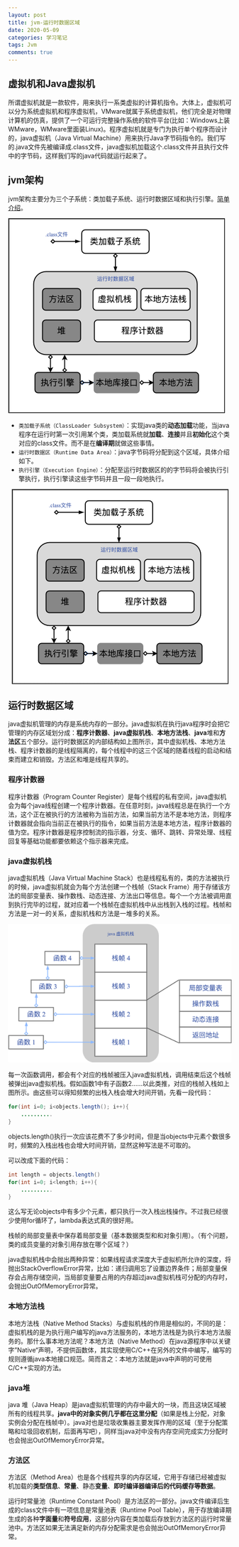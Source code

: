 ```yaml
---
layout: post
title: jvm-运行时数据区域
date: 2020-05-09
categories: 学习笔记
tags: Jvm
comments: true 
---
```


## 虚拟机和Java虚拟机

所谓虚拟机就是一款软件，用来执行一系类虚拟的计算机指令。大体上，虚拟机可以分为系统虚拟机和程序虚拟机，VMware就属于系统虚拟机，他们完全是对物理计算机的仿真，提供了一个可运行完整操作系统的软件平台(比如：Windows上装WMware，WMware里面装Linux)。程序虚拟机就是专门为执行单个程序而设计的，java虚拟机（Java Virtual Machine）用来执行Java字节码指令的。我们写的.java文件先被编译成.class文件，java虚拟机加载这个.class文件并且执行文件中的字节码，这样我们写的java代码就运行起来了。

## jvm架构

jvm架构主要分为三个子系统：类加载子系统、运行时数据区域和执行引擎。[简单介绍](https://dzone.com/articles/jvm-architecture-explained)。

![](../images/jvm-architecture.png)

- `类加载子系统（ClassLoader Subsystem）`：实现java类的**动态加载**功能，当java程序在运行时第一次引用某个类，类加载系统就**加载**、**连接**并且**初始化**这个类对应的class文件。而不是在**编译期**就做这些事情。
- `运行时数据区（Runtime Data Area）`：java字节码将分配到这个区域，具体介绍如下。
- `执行引擎（Execution Engine）`：分配至运行时数据区的的字节码将会被执行引擎执行，执行引擎读这些字节码并且一段一段地执行。

<div align="center"><img src="/images/jvm-architecture.png" ></div>



## 运行时数据区域

java虚拟机管理的内存是系统内存的一部分。java虚拟机在执行java程序时会把它管理的内存区域划分成：**程序计数器**、**java虚拟机栈**、**本地方法栈**、**java**堆和**方法区**五个部分。运行时数据区的内部结构如上图所示，其中虚拟机栈、本地方法栈、程序计数器的是线程隔离的，每个线程中的这三个区域的随着线程的启动和结束而建立和销毁。方法区和堆是线程共享的。

### 程序计数器

程序计数器（Program Counter Register）是每个线程的私有空间，java虚拟机会为每个java线程创建一个程序计数器。在任意时刻，java线程总是在执行一个方法，这个正在被执行的方法被称为当前方法，如果当前方法不是本地方法，则程序计数器就会指向当前正在被执行的指令，如果当前方法是本地方法，程序计数器的值为空。程序计数器是程序控制流的指示器，分支、循环、跳转、异常处理、线程回复等基础功能都要依赖这个指示器来完成。

### java虚拟机栈

java虚拟机栈（Java Virtual Machine Stack）也是线程私有的，类的方法被执行的时候，java虚拟机就会为每个方法创建一个栈帧（Stack Frame）用于存储该方法的局部变量表、操作数栈、动态连接、方法出口等信息。每个一个方法被调用直到执行完毕的过程，就对应着一个栈帧在虚拟机栈中从出栈到入栈的过程。栈帧和方法是一对一的关系，虚拟机栈和方法是一堆多的关系。

<div align="center"><img src="/images/stack-and-method-involve.png" ></div>

每一次函数调用，都会有个对应的栈帧被压入java虚拟机栈，调用结束后这个栈帧被弹出java虚拟机栈。假如函数1中有子函数2......以此类推，对应的栈帧入栈如上图所示。由这些可以得知频繁的出栈入栈会增大时间开销，先看一段代码：

````java
for(int i=0; i<objects.length(); i++){
    ..........
}
````

objects.length()执行一次应该花费不了多少时间，但是当objects中元素个数很多时，频繁的入栈出栈也会增大时间开销，显然这种写法是不可取的。

可以改成下面的代码：

````java
int length = objects.length()
for(int i=0; i<length; i++){
    ..........
}
````

 这么写无论objects中有多少个元素，都只执行一次入栈出栈操作。不过我已经很少使用for循环了，lambda表达式真的很好用。

栈帧的局部变量表中保存着局部变量（基本数据类型和和对象引用）。（有个问题，类的成员变量的对象引用存放在哪个区域？）

java虚拟机栈中会抛出两种异常：如果线程请求深度大于虚拟机所允许的深度，将抛出StackOverflowError异常，比如：递归调用忘了设置边界条件；局部变量保存会占用存储空间，当局部变量要占用的内存超过java虚拟机栈可分配的内存时，会抛出OutOfMemoryError异常。

### 本地方法栈

本地方法栈（Native Method Stacks）与虚拟机栈的作用是相似的，不同的是：虚拟机栈的是为执行用户编写的java方法服务的，本地方法栈是为执行本地方法服务的。那什么事本地方法呢？本地方法（Native Method）在java源程序中以关键字”Native“声明，不提供函数体，其实现使用C/C++在另外的文件中编写，编写的规则遵循java本地接口规范。简而言之：本地方法就是java中声明的可使用C/C++实现的方法。

### java堆

java 堆（Java Heap）是java虚拟机管理的内存中最大的一块，而且这块区域被所有的线程共享。**java中的对象实例几乎都在这里分配**（如果是栈上分配，对象实例会分配在栈帧中）。java对也是垃圾收集器主要发挥作用的区域（至于分配策略和垃圾回收机制，后面再写吧），同样当java对中没有内存空间完成实力分配时也会抛出OutOfMemoryError异常。

### 方法区

方法区（Method Area）也是各个线程共享的内存区域，它用于存储已经被虚拟机加载的**类型信息**、**常量**、静态**变量**、**即时编译器编译后的代码缓存等数据**。

运行时常量池（Runtime Constant Pool）是方法区的一部分。java文件编译后生成的class文件中有一项信息是常量池表（Runtime Pool Table），用于存放编译期生成的各种**字面量**和**符号应用**，这部分内容在类加载后存放到方法区的运行时常量池中。方法区如果无法满足新的内存分配需求是也会抛出OutOfMemoryError异常。
